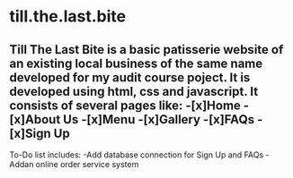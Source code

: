 # till.the.last.bite
Till The Last Bite is a basic patisserie website of an existing local business of the same name developed for my audit course poject. It is developed using html, css and javascript. 
It consists of several pages like:
-[x]Home
-[x]About Us
-[x]Menu
-[x]Gallery
-[x]FAQs
-[x]Sign Up
--------
To-Do list includes:
-Add database connection for Sign Up and FAQs
-Addan online order service system
